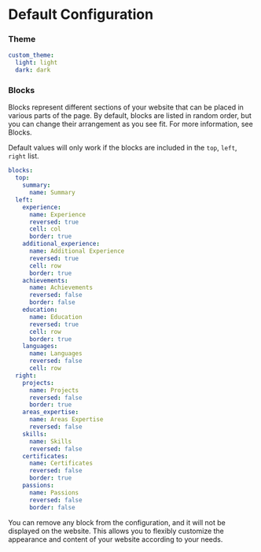 # Default Configuration

### Theme

```yml
custom_theme:
  light: light
  dark: dark
```

### Blocks

Blocks represent different sections of your website that can be placed in various parts of the page. By default, blocks are listed in random order, but you can change their arrangement as you see fit. For more information, see Blocks.

Default values will only work if the blocks are included in the `top`, `left`, `right` list.

```yml
blocks:
  top:
    summary:
      name: Summary
  left:
    experience:
      name: Experience
      reversed: true
      cell: col
      border: true
    additional_experience:
      name: Additional Experience
      reversed: true
      cell: row
      border: true
    achievements:
      name: Achievements
      reversed: false
      border: false
    education:
      name: Education
      reversed: true
      cell: row
      border: true
    languages:
      name: Languages
      reversed: false
      cell: row
  right:
    projects:
      name: Projects
      reversed: false
      border: true
    areas_expertise:
      name: Areas Expertise
      reversed: false
    skills:
      name: Skills
      reversed: false
    certificates:
      name: Certificates
      reversed: false
      border: true
    passions:
      name: Passions
      reversed: false
      border: false
```

You can remove any block from the configuration, and it will not be displayed on the website. This allows you to flexibly customize the appearance and content of your website according to your needs.
